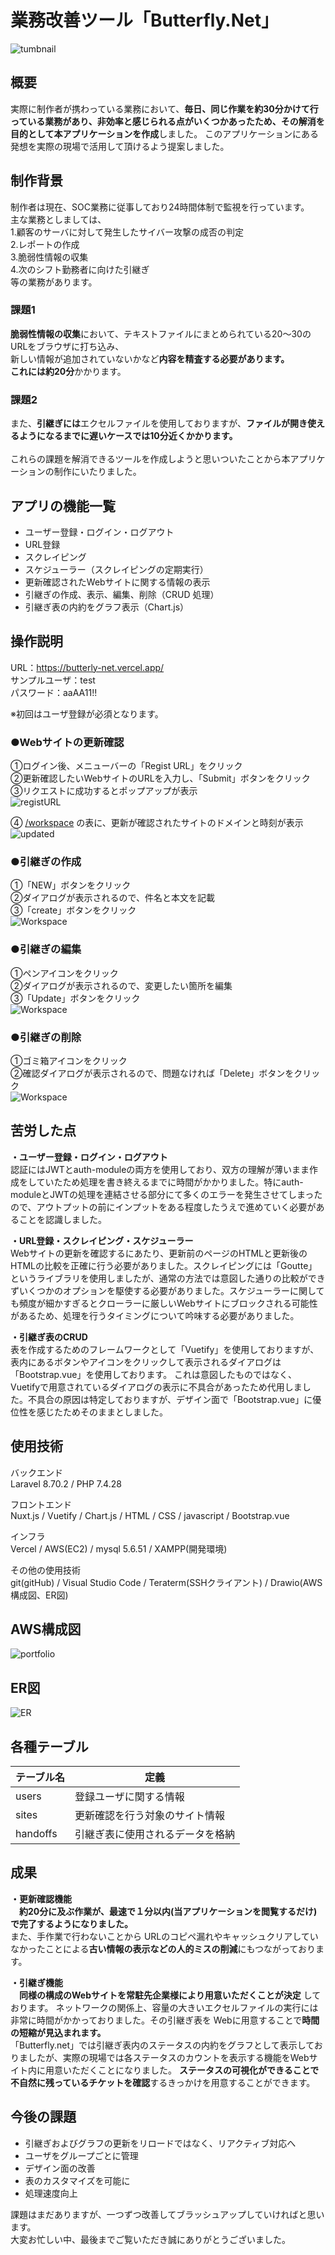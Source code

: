 # 業務改善ツール「Butterfly.Net」

![tumbnail](https://user-images.githubusercontent.com/53083803/161481561-9f765146-90ea-4a59-a8db-6fd1e99092ff.PNG)

## 概要
実際に制作者が携わっている業務において、**毎日、同じ作業を約30分かけて行っている業務があり、非効率と感じられる点がいくつかあったため、その解消を目的として本アプリケーションを作成**しました。
このアプリケーションにある発想を実際の現場で活用して頂けるよう提案しました。

## 制作背景
制作者は現在、SOC業務に従事しており24時間体制で監視を行っています。<br>主な業務としましては、<br>
1.顧客のサーバに対して発生したサイバー攻撃の成否の判定<br>
2.レポートの作成<br>
3.脆弱性情報の収集<br>
4.次のシフト勤務者に向けた引継ぎ<br>
等の業務があります。

### 課題1
**脆弱性情報の収集**において、テキストファイルにまとめられている20～30のURLをブラウザに打ち込み、<br>
新しい情報が追加されていないかなど**内容を精査する必要があります。**<br>
**これには約20分**かかります。

### 課題2
また、**引継ぎには**エクセルファイルを使用しておりますが、**ファイルが開き使えるようになるまでに遅いケースでは10分近くかかります。**<br>
<br>
これらの課題を解消できるツールを作成しようと思いついたことから本アプリケーションの制作にいたりました。

## アプリの機能一覧
- ユーザー登録・ログイン・ログアウト
- URL登録
- スクレイピング
- スケジューラー（スクレイピングの定期実行）
- 更新確認されたWebサイトに関する情報の表示
- 引継ぎの作成、表示、編集、削除（CRUD 処理）
- 引継ぎ表の内約をグラフ表示（Chart.js）

## 操作説明
URL：https://butterly-net.vercel.app/<br>
サンプルユーザ：test<br>
パスワード：aaAA11!!

※初回はユーザ登録が必須となります。

### ●Webサイトの更新確認
①ログイン後、メニューバーの「Regist URL」をクリック<br>
②更新確認したいWebサイトのURLを入力し、「Submit」ボタンをクリック<br>
③リクエストに成功するとポップアップが表示<br>
![registURL](https://user-images.githubusercontent.com/53083803/161680907-106c7963-a980-4be2-8ed3-6c0a877dd064.gif)


④
<a href="https://butterly-net.vercel.app/workspace">/workspace</a>
の表に、更新が確認されたサイトのドメインと時刻が表示
![updated](https://user-images.githubusercontent.com/53083803/161662052-b829fe7a-2dda-413b-87bd-55da409ad7fb.PNG)

### ●引継ぎの作成
①「NEW」ボタンをクリック<br>
②ダイアログが表示されるので、件名と本文を記載<br>
③「create」ボタンをクリック<br>
![Workspace](https://gyazo.com/b596e3951d768085f7c207ae3322209a.gif)

### ●引継ぎの編集
①ペンアイコンをクリック<br>
②ダイアログが表示されるので、変更したい箇所を編集<br>
③「Update」ボタンをクリック<br>
![Workspace](https://gyazo.com/ebb09092f23a64479b742c8994df88c6.gif)

### ●引継ぎの削除
①ゴミ箱アイコンをクリック<br>
②確認ダイアログが表示されるので、問題なければ「Delete」ボタンをクリック<br>
![Workspace](https://gyazo.com/578d00e92cc5c40c21646303dfd5034f.gif)

## 苦労した点
**・ユーザー登録・ログイン・ログアウト**<br>
認証にはJWTとauth-moduleの両方を使用しており、双方の理解が薄いまま作成をしていたため処理を書き終えるまでに時間がかかりました。特にauth-moduleとJWTの処理を連結させる部分にて多くのエラーを発生させてしまったので、アウトプットの前にインプットをある程度したうえで進めていく必要があることを認識しました。

**・URL登録・スクレイピング・スケジューラー**<br>
Webサイトの更新を確認するにあたり、更新前のページのHTMLと更新後のHTMLの比較を正確に行う必要がありました。スクレイピングには「Goutte」というライブラリを使用しましたが、通常の方法では意図した通りの比較ができずいくつかのオプションを駆使する必要がありました。スケジューラーに関しても頻度が細かすぎるとクローラーに厳しいWebサイトにブロックされる可能性があるため、処理を行うタイミングについて吟味する必要がありました。

**・引継ぎ表のCRUD**<br>
表を作成するためのフレームワークとして「Vuetify」を使用しておりますが、表内にあるボタンやアイコンをクリックして表示されるダイアログは「Bootstrap.vue」を使用しております。
これは意図したものではなく、Vuetifyで用意されているダイアログの表示に不具合があったため代用しました。不具合の原因は特定しておりますが、デザイン面で「Bootstrap.vue」に優位性を感じたためそのままとしました。

## 使用技術
バックエンド<br>
Laravel 8.70.2 / PHP 7.4.28

フロントエンド<br>
Nuxt.js / Vuetify / Chart.js / HTML / CSS / javascript / Bootstrap.vue

インフラ<br>
Vercel / AWS(EC2) / mysql 5.6.51 / XAMPP(開発環境)

その他の使用技術<br>
git(gitHub) / Visual Studio Code / Teraterm(SSHクライアント) / Drawio(AWS構成図、ER図)

## AWS構成図
![portfolio](https://user-images.githubusercontent.com/53083803/161743517-15bfacc2-c708-4564-8812-6754ce06fae8.png)

## ER図
![ER](https://user-images.githubusercontent.com/53083803/161806624-bffcd82f-a2ca-4b82-8a00-d8b1d69dce53.png)

## 各種テーブル
|  テーブル名  |  定義  |
| ---- | ---- |
|  users  |  登録ユーザに関する情報  |
|  sites  |  更新確認を行う対象のサイト情報  |
|  handoffs  |  引継ぎ表に使用されるデータを格納  |

## 成果

**・更新確認機能**<br>
　**約20分に及ぶ作業が、最速で１分以内(当アプリケーションを閲覧するだけ)で完了するようになりました。**<br>
 また、手作業で行わないことから URLのコピペ漏れやキャッシュクリアしていなかったことによる**古い情報の表示などの人的ミスの削減**にもつながっております。
 
**・引継ぎ機能**<br>
　**同様の構成のWebサイトを常駐先企業様により用意いただくことが決定** しております。
ネットワークの関係上、容量の大きいエクセルファイルの実行には非常に時間がかかっておりました。その引継ぎ表を Webに用意することで**時間の短縮が見込まれます。**<br>
「Butterfly.net」では引継ぎ表内のステータスの内約をグラフとして表示しておりましたが、実際の現場では各ステータスのカウントを表示する機能をWebサイト内に用意いただくことになりました。 **ステータスの可視化ができることで不自然に残っているチケットを確認**するきっかけを用意することができます。

## 今後の課題
- 引継ぎおよびグラフの更新をリロードではなく、リアクティブ対応へ
- ユーザをグループごとに管理
- デザイン面の改善
- 表のカスタマイズを可能に
- 処理速度向上

課題はまだありますが、一つずつ改善してブラッシュアップしていければと思います。<br>
大変お忙しい中、最後までご覧いただき誠にありがとうございました。
